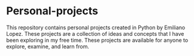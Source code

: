 # Personal-projects

This repository contains personal projects created in Python by Emiliano Lopez. These projects are a collection of ideas and concepts that I have been exploring in my free time. These projects are available for anyone to explore, examine, and learn from.



